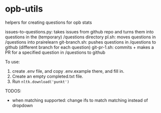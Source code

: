# opb-utils
 helpers for creating questions for opb stats

issues-to-questions.py: takes issues from github repo and turns them into questions in the (temporary) /questions directory
pl.sh: moves questions in /questions into prairelearn
git-branch.sh: pushes questions in /questions to github (different branch for each question)
git-pr-1.sh: commits + makes a PR for a specified question in /questions to github

To use: 
1. create .env file, and copy .env.example there, and fill in. 
2. Create an empty completed.txt file. 
3. Run `nltk.download('punkt')`

TODOS:
- when matching supported: change ifs to match matching instead of dropdown
